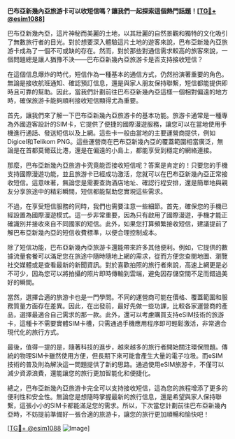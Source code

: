 **巴布亞新幾內亞旅游卡可以收短信嗎？讓我們一起探索這個熱門話題！[[TG💪+ @esim1088](https://t.me/s/esim1088)]**

巴布亞新幾內亞，這片神秘而美麗的土地，以其壯麗的自然景觀和獨特的文化吸引了無數旅行者的目光。對於想要深入體驗這片土地的遊客來說，巴布亞新幾內亞旅游卡成為了一個不可或缺的存在。然而，對於那些對通信需求較高的旅客來說，一個問題總是讓人猶豫不決——巴布亞新幾內亞旅游卡是否支持接收短信？

在這個信息爆炸的時代，短信作為一種基本的通信方式，仍然扮演著重要的角色。無論是接收航班通知、確認預訂信息，還是與家人朋友保持聯繫，短信都能提供即時且可靠的幫助。因此，當我們計劃前往巴布亞新幾內亞這樣一個相對偏遠的地方時，確保旅游卡能夠順利接收短信顯得尤為重要。

首先，讓我們來了解一下巴布亞新幾內亞旅游卡的基本功能。旅游卡通常是一種專為外國遊客設計的SIM卡，它提供了便捷的國際漫遊服務，讓您可以在當地使用手機進行通話、發送短信以及上網。這些卡一般由當地的主要運營商提供，例如Digicel和Telikom PNG。這些運營商在巴布亞新幾內亞的覆蓋範圍相當廣泛，無論是在首都莫爾茲比港，還是在偏遠的小島上，都能享受到穩定的網絡連接。

那麼，巴布亞新幾內亞旅游卡究竟能否接收短信呢？答案是肯定的！只要您的手機支持國際漫遊功能，並且旅游卡已經成功激活，您就可以在巴布亞新幾內亞正常接收短信。這意味著，無論您是需要查詢酒店地址、確認行程安排，還是簡單地與親友分享旅途中的精彩瞬間，短信都能幫助您實現這些需求。

不過，在享受短信服務的同時，我們也需要注意一些細節。首先，確保您的手機已經設置為國際漫遊模式。這一步非常重要，因為只有啟用了國際漫遊，手機才能正確識別并接收來自不同國家的短信。此外，如果您打算頻繁接收短信，建議提前了解巴布亞新幾內亞的短信收費標準，以便合理控制成本。

除了短信功能，巴布亞新幾內亞旅游卡還能帶來許多其他便利。例如，它提供的數據流量套餐可以滿足您在旅途中隨時隨地上網的需求，從而方便您查閱地圖、瀏覽社交媒體或是查看最新的新聞資訊。對於喜歡拍照的旅行者來說，高速上網更是必不可少，因為您可以將拍攝的照片即時傳輸到雲端，避免因存儲空間不足而錯過美好的瞬間。

當然，選擇合適的旅游卡也是一門學問。不同的運營商可能在價格、覆蓋範圍和服務質量方面存在差異。因此，在出發前，最好先做一些功課，比較各家運營商的產品，選擇最適合自己需求的那一款。此外，還可以考慮購買支持eSIM技術的旅游卡，這種卡不需要實體SIM卡槽，只需通過手機應用程序即可輕鬆激活，非常適合現代化的旅行方式。

最後，值得一提的是，隨著科技的進步，越來越多的旅行者開始關注環保問題。傳統的物理SIM卡雖然使用方便，但長期下來可能會產生大量的電子垃圾。而eSIM技術的普及則為解決這一問題提供了新的思路。通過使用eSIM旅游卡，不僅可以減少資源浪費，還能讓您的旅行更加智能化和便捷化。

總之，巴布亞新幾內亞旅游卡完全可以支持接收短信，這為您的旅程增添了更多的便利性和安全性。無論您是想隨時掌握最新的旅行信息，還是希望與家人保持聯繫，這張小小的SIM卡都能滿足您的需求。所以，下次當您計劃前往巴布亞新幾內亞時，不妨提前準備好一張合適的旅游卡，讓您的旅行更加順暢和愉快吧！

[[TG💪+ @esim1088](https://t.me/s/esim1088) ![Image](https://i.postimg.cc/4NQfJmqS/Snipaste-2025-05-13-00-14-12.png)]